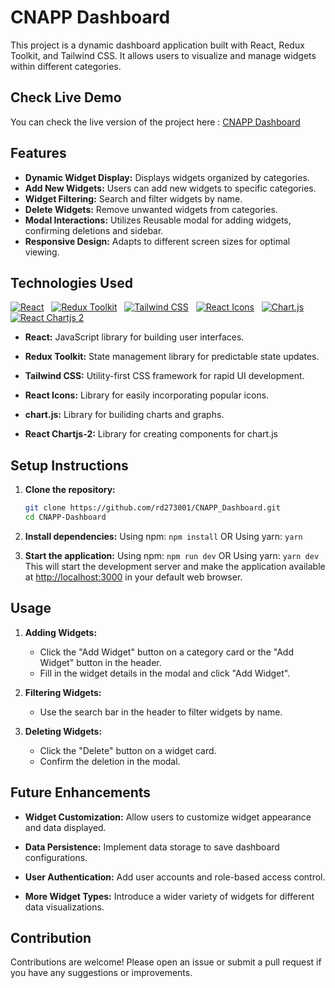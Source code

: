 # CNAPP Dashboard

This project is a dynamic dashboard application built with React, Redux Toolkit, and Tailwind CSS. It allows users to visualize and manage widgets within different categories.

## Check Live Demo

You can check the live version of the project here : [CNAPP Dashboard](https://cnapp-dashboard2.netlify.app/)

## Features

- **Dynamic Widget Display:**  Displays widgets organized by categories.
- **Add New Widgets:** Users can add new widgets to specific categories.
- **Widget Filtering:**  Search and filter widgets by name.
- **Delete Widgets:**  Remove unwanted widgets from categories.
- **Modal Interactions:** Utilizes Reusable modal for adding widgets, confirming deletions and sidebar.
- **Responsive Design:**  Adapts to different screen sizes for optimal viewing.

## Technologies Used

[![React](https://img.shields.io/badge/React-a900ff?logo=react&logoColor=61dafb&labelColor=2e2e2e)](https://reactjs.org/) &nbsp; [![Redux Toolkit](https://img.shields.io/badge/Redux%20Toolkit-a900ff?logo=redux&labelColor=2e2e2e)](https://redux-toolkit.js.org/) &nbsp; [![Tailwind CSS](https://img.shields.io/badge/Tailwind%20CSS-a900ff?logo=tailwind-css&labelColor=2e2e2e)](https://tailwindcss.com/) &nbsp; [![React Icons](https://img.shields.io/badge/React%20Icons-a900ff?logo=react&logoColor=61dafb&labelColor=2e2e2e)](https://react-icons.github.io/react-icons/) &nbsp; [![Chart.js](https://img.shields.io/badge/Chart.js-a900ff?logo=chart.js&labelColor=2e2e2e)](https://www.chartjs.org/) &nbsp; [![React Chartjs 2](https://img.shields.io/badge/React%20Chartjs%202-a900ff?logo=react&logoColor=61dafb&labelColor=2e2e2e)](https://react-chartjs-2.js.org/)

- **React:** JavaScript library for building user interfaces.

- **Redux Toolkit:** State management library for predictable state updates.
- **Tailwind CSS:** Utility-first CSS framework for rapid UI development.
- **React Icons:** Library for easily incorporating popular icons.
- **chart.js:** Library for builiding charts and graphs.
- **React Chartjs-2:** Library for creating components for chart.js

## Setup Instructions

1. **Clone the repository:**

   ```bash
   git clone https://github.com/rd273001/CNAPP_Dashboard.git
   cd CNAPP-Dashboard
   ```

2. **Install dependencies:**
   Using npm: ```npm install```
   OR
   Using yarn: ```yarn```

3. **Start the application:**
   Using npm: ```npm run dev```
   OR
   Using yarn: ```yarn dev```
This will start the development server and make the application available at <http://localhost:3000> in your default web browser.

## Usage

1. **Adding Widgets:**

   - Click the "Add Widget" button on a category card or the "Add Widget" button in the header.
   - Fill in the widget details in the modal and click "Add Widget".

2. **Filtering Widgets:**

   - Use the search bar in the header to filter widgets by name.

3. **Deleting Widgets:**

   - Click the "Delete" button on a widget card.
   - Confirm the deletion in the modal.

## Future Enhancements

- **Widget Customization:** Allow users to customize widget appearance and data displayed.

- **Data Persistence:** Implement data storage to save dashboard configurations.

- **User Authentication:** Add user accounts and role-based access control.

- **More Widget Types:** Introduce a wider variety of widgets for different data visualizations.

## Contribution

Contributions are welcome! Please open an issue or submit a pull request if you have any suggestions or improvements.
